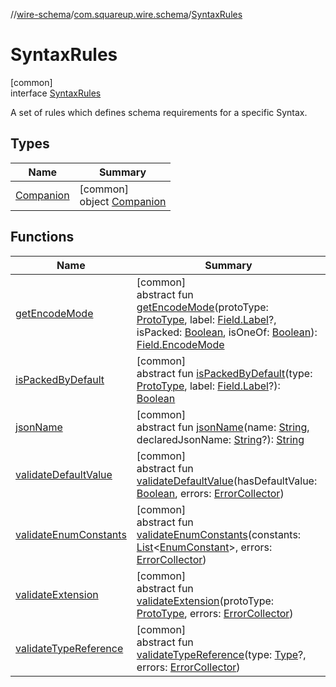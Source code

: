 //[wire-schema](../../../index.md)/[com.squareup.wire.schema](../index.md)/[SyntaxRules](index.md)

# SyntaxRules

[common]\
interface [SyntaxRules](index.md)

A set of rules which defines schema requirements for a specific Syntax.

## Types

| Name | Summary |
|---|---|
| [Companion](-companion/index.md) | [common]<br>object [Companion](-companion/index.md) |

## Functions

| Name | Summary |
|---|---|
| [getEncodeMode](get-encode-mode.md) | [common]<br>abstract fun [getEncodeMode](get-encode-mode.md)(protoType: [ProtoType](../-proto-type/index.md), label: [Field.Label](../-field/-label/index.md)?, isPacked: [Boolean](https://kotlinlang.org/api/latest/jvm/stdlib/kotlin/-boolean/index.html), isOneOf: [Boolean](https://kotlinlang.org/api/latest/jvm/stdlib/kotlin/-boolean/index.html)): [Field.EncodeMode](../-field/-encode-mode/index.md) |
| [isPackedByDefault](is-packed-by-default.md) | [common]<br>abstract fun [isPackedByDefault](is-packed-by-default.md)(type: [ProtoType](../-proto-type/index.md), label: [Field.Label](../-field/-label/index.md)?): [Boolean](https://kotlinlang.org/api/latest/jvm/stdlib/kotlin/-boolean/index.html) |
| [jsonName](json-name.md) | [common]<br>abstract fun [jsonName](json-name.md)(name: [String](https://kotlinlang.org/api/latest/jvm/stdlib/kotlin/-string/index.html), declaredJsonName: [String](https://kotlinlang.org/api/latest/jvm/stdlib/kotlin/-string/index.html)?): [String](https://kotlinlang.org/api/latest/jvm/stdlib/kotlin/-string/index.html) |
| [validateDefaultValue](validate-default-value.md) | [common]<br>abstract fun [validateDefaultValue](validate-default-value.md)(hasDefaultValue: [Boolean](https://kotlinlang.org/api/latest/jvm/stdlib/kotlin/-boolean/index.html), errors: [ErrorCollector](../-error-collector/index.md)) |
| [validateEnumConstants](validate-enum-constants.md) | [common]<br>abstract fun [validateEnumConstants](validate-enum-constants.md)(constants: [List](https://kotlinlang.org/api/latest/jvm/stdlib/kotlin.collections/-list/index.html)&lt;[EnumConstant](../-enum-constant/index.md)&gt;, errors: [ErrorCollector](../-error-collector/index.md)) |
| [validateExtension](validate-extension.md) | [common]<br>abstract fun [validateExtension](validate-extension.md)(protoType: [ProtoType](../-proto-type/index.md), errors: [ErrorCollector](../-error-collector/index.md)) |
| [validateTypeReference](validate-type-reference.md) | [common]<br>abstract fun [validateTypeReference](validate-type-reference.md)(type: [Type](../-type/index.md)?, errors: [ErrorCollector](../-error-collector/index.md)) |
